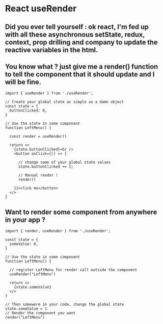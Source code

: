 # React useRender

## Did you ever tell yourself : ok react, I'm fed up with all these asynchronous setState, redux, context, prop drilling and company to update the reactive variables in the html.


## You know what ? just give me a render() function to tell the component that it should update and I will be fine.

```tsx
import { useRender } from './useRender';

// Create your global state as simple as a damn object
const state = {
  buttonClicked: 0,
}

// Use the state in some component
function LeftMenu() {
  
  const render = useRender()
  
  return <>
    {state.buttonClicked}<br />
    <button onClick={() => {
      
      // change some of your global state values
      state.buttonClicked += 1;
      
      // Manual render !
      render()

    }}>click me</button>
  </>
}

```


## Want to render some component from anywhere in your app ? 

```tsx 
import { render, useRender } from './useRender';

const state = {
  someValue: 0,
}

// Use the state in some component
function LeftMenu() {
  
  // register LeftMenu for render call outside the component
  useRender("LeftMenu")
  
  return <>
    {state.someValue}
  </>
}

// Then somewere in your code, change the global state
state.someValue = 1
// Render the component you want
render("LeftMenu")


```
